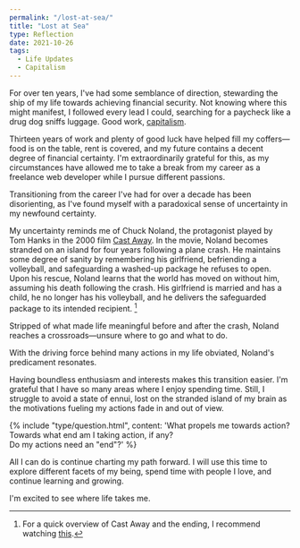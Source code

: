 ```yaml
---
permalink: "/lost-at-sea/"
title: "Lost at Sea"
type: Reflection
date: 2021-10-26
tags:
  - Life Updates
  - Capitalism
---
```


For over ten years, I've had some semblance of direction, stewarding the ship of my life towards achieving financial security. Not knowing where this might manifest, I followed every lead I could, searching for a paycheck like a drug dog sniffs luggage. Good work, [capitalism](/tags/capitalism).

Thirteen years of work and plenty of good luck have helped fill my coffers—food is on the table, rent is covered, and my future contains a decent degree of financial certainty. I'm extraordinarily grateful for this, as my circumstances have allowed me to take a break from my career as a freelance web developer while I pursue different passions.

Transitioning from the career I've had for over a decade has been disorienting, as I've found myself with a paradoxical sense of uncertainty in my newfound certainty.

My uncertainty reminds me of Chuck Noland, the protagonist played by Tom Hanks in the 2000 film [Cast Away](https://en.wikipedia.org/wiki/Cast_Away). In the movie, Noland becomes stranded on an island for four years following a plane crash. He maintains some degree of sanity by remembering his girlfriend, befriending a volleyball, and safeguarding a washed-up package he refuses to open. Upon his rescue, Noland learns that the world has moved on without him, assuming his death following the crash. His girlfriend is married and has a child, he no longer has his volleyball, and he delivers the safeguarded package to its intended recipient. [^1]

[^1]: For a quick overview of Cast Away and the ending, I recommend watching [this](https://www.youtube.com/watch?v=4dbAKmozCAI).

Stripped of what made life meaningful before and after the crash, Noland reaches a crossroads—unsure where to go and what to do.

With the driving force behind many actions in my life obviated, Noland's predicament resonates.

Having boundless enthusiasm and interests makes this transition easier. I'm grateful that I have so many areas where I enjoy spending time. Still, I struggle to avoid a state of ennui, lost on the stranded island of my brain as the motivations fueling my actions fade in and out of view.

{% include "type/question.html", content: 'What propels me towards action?<br>Towards what end am I taking action, if any?<br>Do my actions need an "end"?' %}

All I can do is continue charting my path forward. I will use this time to explore different facets of my being, spend time with people I love, and continue learning and growing.

I'm excited to see where life takes me.
